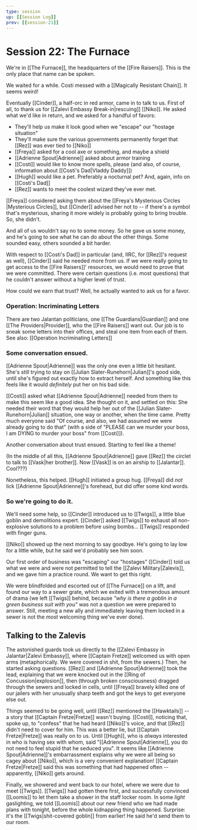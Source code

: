 ```yaml
---
type: session
up: [[Session Log]]
prev: [[session-21]]
---
```


# Session 22: The Furnace
We're in [[The Furnace]], the headquarters of the [[Fire Raisers]]. This is the only place that name can be spoken.

We waited for a while. Costi messed with a [[Magically Resistant Chain]]. It seems weird!

Eventually [[Cinder]], a half-orc in red armor, came in to talk to us. First of all, to thank us for [[Zalevi Embassy Break-in|rescuing]] [[Niko]]. He asked what we'd like in return, and we asked for a handful of favors:

* They'll help us make it look good when we "escape" our "hostage situation"
* They'll make sure the various governments permanently forget that [[Rez]] was ever tied to [[Niko]]
* [[Freya]] asked for a cool axe or something, and maybe a shield
* [[Adrienne Spout|Adrienne]] asked about armor training
* [[Costi]] would like to know more spells, please (and also, of course, information about [[Costi's Dad|Vladdy Daddy]])
* [[Hugh]] would like a pet. Preferably a nocturnal pet? And, again, info on [[Costi's Dad]]
* [[Rez]] wants to meet the coolest wizard they've ever met. 

[[Freya]] considered asking them about the [[Freya's Mysterious Circles |Mysterious Circles]], but [[Cinder]] advised her not to -- if there's a symbol that's mysterious, sharing it more widely is probably going to bring trouble. So, she didn't.

And all of us wouldn't say no to some money. So he gave us some money, and he's going to see what he can do about the other things. Some sounded easy, others sounded a bit harder.

With respect to [[Costi's Dad]] in particular (and, IIRC, for [[Rez]]'s request as well), [[Cinder]] said he needed more from us. If we were really going to get access to the [[Fire Raisers]]' resources, we would need to prove that we were committed. There were certain questions (i.e. most questions) that he couldn't answer without a higher level of trust.

How could we earn that trust? Well, he actually wanted to ask us for a favor.

### Operation: Incriminating Letters

There are two Jalantan politicians, one [[The Guardians|Guardian]] and one [[The Providers|Provider]], who the [[Fire Raisers]] want out. Our job is to sneak some letters into their offices, and steal one item from each of them. See also: [[Operation Incriminating Letters]]

### Some conversation ensued.

[[Adrienne Spout|Adrienne]] was the only one even a little bit hesitant. She's still trying to stay on [[Julian Slater-Runehorn|Julian]]'s good side, until she's figured out exactly how to extract herself. And something like this feels like it would *definitely* put her on his bad side.

[[Costi]] asked what [[Adrienne Spout|Adrienne]] needed from them to make this seem like a good idea. She thought on it, and settled on this: She needed their word that they would help her out of the [[Julian Slater-Runehorn|Julian]] situation, one way or another, when the time came. Pretty much everyone said "Of course, and also, we had assumed we were already going to do that" (with a side of "PLEASE can we murder your boss, I am DYING to murder your boss" from [[Costi]]). 

Another conversation about trust ensued. Starting to feel like a theme! 

(In the middle of all this, [[Adrienne Spout|Adrienne]] gave [[Rez]] the circlet to talk to [[Vask|her brother]]. Now [[Vask]] is on an airship to [[Jalantar]]. Cool???)

Nonetheless, this helped. [[Hugh]] initiated a group hug. [[Freya]] did *not* lick [[Adrienne Spout|Adrienne]]'s forehead, but did offer some kind words.

### So we're going to do it.

We'll need some help, so [[Cinder]] introduced us to [[Twigs]], a little blue goblin and demolitions expert. [[Cinder]] asked [[Twigs]] to exhaust all non-explosive solutions to a problem before using bombs... [[Twigs]] responded with finger guns. 

[[Niko]] showed up the next morning to say goodbye. He's going to lay low for a little while, but he said we'd probably see him soon.

Our first order of business was "escaping" our "hostages" [[Cinder]] told us what we were and were not permitted to tell the [[Zalevi Military|Zalevis]], and we gave him a practice round. We want to get this right.

We were blindfolded and escorted out of [[The Furnace]] on a lift, and found our way to a sewer grate, which we exited with a tremendous amount of drama (we left [[Twigs]] behind, because *"why is there a goblin in a green business suit with you"* was not a question we were prepared to answer. Still, meeting a new ally and immediately leaving them locked in a sewer is not the *most* welcoming thing we've ever done). 

## Talking to the Zalevis

The astonished guards took us directly to the [[Zalevi Embassy in Jalantar|Zalevi Embassy]], where [[Captain Fretze]] welcomed us with open arms (metaphorically. We were covered in shit, from the sewers.) Then, he started asking questions. [[Rez]] and [[Adrienne Spout|Adrienne]] took the lead, explaining that we were knocked out in the [[Ring of Concussion|explosion]], then (through broken consciousness) dragged through the sewers and locked in cells, until [[Freya]] bravely killed one of our jailers with her unusually sharp teeth and got the keys to get everyone else out. 

Things seemed to be going well, until [[Rez]] mentioned the [[Hawktails]] -- a story that [[Captain Fretze|Fretze]] wasn't buying. [[Costi]], noticing that, spoke up, to "confess" that he had heard [[Niko]]'s voice, and that [[Rez]] didn't need to cover for him. This was a better lie, but [[Captain Fretze|Fretze]] was really on to us. Until [[Hugh]], who is *always* interested in who is having sex with whom, said "[[Adrienne Spout|Adrienne]], you do not need to feel stupid that he seduced you". It seems like [[Adrienne Spout|Adrienne]]'s embarrassment explains why we were all being so cagey about [[Niko]], which is a very convenient explanation! [[Captain Fretze|Fretze]] said this was something that had happened often -- apparently, [[Niko]] gets around.

Finally, we showered and went back to our hotel, where we were due to meet [[Twigs]]. [[Twigs]] had gotten there first, and successfully convinced [[Loomis]] to let them take a shower in the staff locker room. In some *light* gaslighting, we told [[Loomis]] about our new friend who we had made plans with tonight, before the whole kidnapping thing happened. Surprise: it's the [[Twigs|shit-covered goblin]] from earlier! He said he'd send them to our room.
